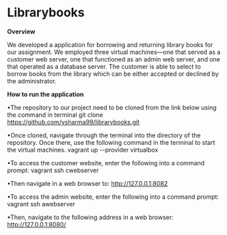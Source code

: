 # Librarybooks

**Overview**

We developed a application  for borrowing and returning library books for our assignment. We employed three virtual machines—one that served as a customer web server, one that functioned as an admin web server, and one that operated as a database server. The customer is able to select to borrow books from the library which can be either accepted or declined by the administrator.  

**How to run the application**

•The repository to our project need to be cloned from the link below using the command in terminal
git clone https://github.com/ysharma99/librarybooks.git 

•Once cloned, navigate through the terminal into the directory of the repository. Once there, use the following command in the terminal to start the virtual machines.
vagrant up --provider virtualbox

•To access the customer website, enter the following into a command prompt:
vagrant ssh cwebserver

•Then navigate in a web browser to:
http://127.0.0.1:8082

•To access the admin website, enter the following into a command prompt:
vagrant ssh awebserver

•Then, navigate to the following address in a web browser:
http://127.0.0.1:8080/
